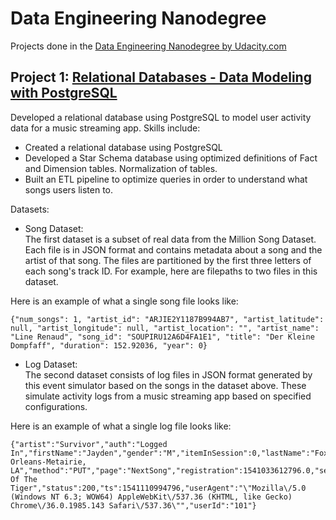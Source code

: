 # Data Engineering Nanodegree
Projects done in the [Data Engineering Nanodegree by Udacity.com](https://www.udacity.com/course/data-engineer-nanodegree--nd027)

## Project 1: [Relational Databases - Data Modeling with PostgreSQL](https://github.com/wenqingli819/udacity_de_nano/blob/master/etl.ipynb)
Developed a relational database using PostgreSQL to model user activity data for a music streaming app. Skills include:
* Created a relational database using PostgreSQL
* Developed a Star Schema database using optimized definitions of Fact and Dimension tables. Normalization of tables.
* Built an ETL pipeline to optimize queries in order to understand what songs users listen to.

Datasets:

* Song Dataset: </br>
The first dataset is a subset of real data from the Million Song Dataset. Each file is in JSON format and contains metadata about a song and the artist of that song. The files are partitioned by the first three letters of each song's track ID. For example, here are filepaths to two files in this dataset.

<p>Here is an example of what a single song file looks like:</p>

<pre><code>{"num_songs": 1, "artist_id": "ARJIE2Y1187B994AB7", "artist_latitude": null, "artist_longitude": null, "artist_location": "", "artist_name": "Line Renaud", "song_id": "SOUPIRU12A6D4FA1E1", "title": "Der Kleine Dompfaff", "duration": 152.92036, "year": 0}
</code></pre>


* Log Dataset: </br>
The second dataset consists of log files in JSON format generated by this event simulator based on the songs in the dataset above. These simulate activity logs from a music streaming app based on specified configurations.

<p>Here is an example of what a single log file looks like:</p>

<pre><code>{"artist":"Survivor","auth":"Logged In","firstName":"Jayden","gender":"M","itemInSession":0,"lastName":"Fox","length":245.36771,"level":"free","location":"New Orleans-Metairie, LA","method":"PUT","page":"NextSong","registration":1541033612796.0,"sessionId":100,"song":"Eye Of The Tiger","status":200,"ts":1541110994796,"userAgent":"\"Mozilla\/5.0 (Windows NT 6.3; WOW64) AppleWebKit\/537.36 (KHTML, like Gecko) Chrome\/36.0.1985.143 Safari\/537.36\"","userId":"101"}
</code></pre>
